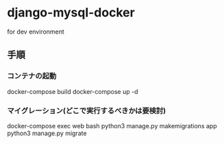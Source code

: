 # django-mysql-docker
for dev environment


## 手順

### コンテナの起動
docker-compose build
docker-compose up -d

### マイグレーション(どこで実行するべきかは要検討)
docker-compose exec web bash
python3 manage.py makemigrations app
python3 manage.py migrate
